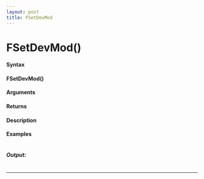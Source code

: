 ```yaml
---
layout: post
title: FSetDevMod
---
```


# FSetDevMod()


#### Syntax

#### FSetDevMod()

#### Arguments

#### Returns

#### Description

#### Examples

```

```

##### Output:

```

```

---